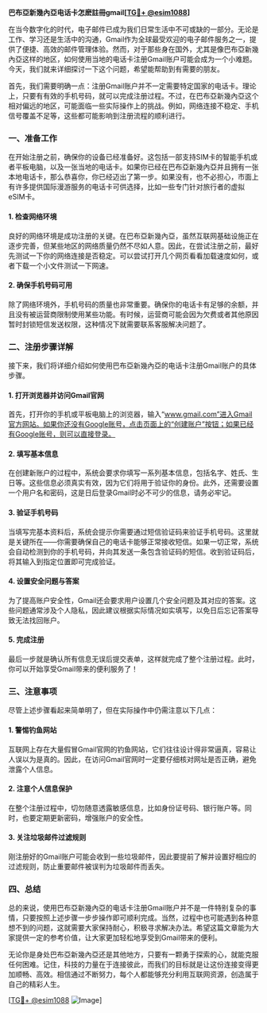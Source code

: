 **巴布亞新幾內亞电话卡怎麽註冊gmail[[TG💪+ @esim1088](https://t.me/s/esim1088)]**

在当今数字化的时代，电子邮件已成为我们日常生活中不可或缺的一部分。无论是工作、学习还是生活中的沟通，Gmail作为全球最受欢迎的电子邮件服务之一，提供了便捷、高效的邮件管理体验。然而，对于那些身在国外，尤其是像巴布亞新幾內亞这样的地区，如何使用当地的电话卡注册Gmail账户可能会成为一个小难题。今天，我们就来详细探讨一下这个问题，希望能帮助到有需要的朋友。

首先，我们需要明确一点：注册Gmail账户并不一定需要特定国家的电话卡。理论上，只要有有效的手机号码，就可以完成注册过程。不过，在巴布亞新幾內亞这个相对偏远的地区，可能面临一些实际操作上的挑战。例如，网络连接不稳定、手机信号覆盖不足等，这些都可能影响到注册流程的顺利进行。

### **一、准备工作**

在开始注册之前，确保你的设备已经准备好。这包括一部支持SIM卡的智能手机或者平板电脑，以及一张当地的电话卡。如果你已经在巴布亞新幾內亞并且拥有一张本地电话卡，那么恭喜你，你已经迈出了第一步。如果没有，也不必担心，市面上有许多提供国际漫游服务的电话卡可供选择，比如一些专门针对旅行者的虚拟eSIM卡。

#### **1. 检查网络环境**
良好的网络环境是成功注册的关键。在巴布亞新幾內亞，虽然互联网基础设施正在逐步完善，但某些地区的网络质量仍然不尽如人意。因此，在尝试注册之前，最好先测试一下你的网络连接是否稳定。可以尝试打开几个网页看看加载速度如何，或者下载一个小文件测试一下网速。

#### **2. 确保手机号码可用**
除了网络环境外，手机号码的质量也非常重要。确保你的电话卡有足够的余额，并且没有被运营商限制使用某些功能。有时候，运营商可能会因为欠费或者其他原因暂时封锁短信发送权限，这种情况下就需要联系客服解决问题了。

### **二、注册步骤详解**

接下来，我们将详细介绍如何使用巴布亞新幾內亞的电话卡注册Gmail账户的具体步骤。

#### **1. 打开浏览器并访问Gmail官网**
首先，打开你的手机或平板电脑上的浏览器，输入“www.gmail.com”进入Gmail官方网站。如果你还没有Google账号，点击页面上的“创建账户”按钮；如果已经有Google账号，则可以直接登录。

#### **2. 填写基本信息**
在创建新账户的过程中，系统会要求你填写一系列基本信息，包括名字、姓氏、生日等。这些信息必须真实有效，因为它们将用于验证你的身份。此外，还需要设置一个用户名和密码，这是日后登录Gmail时必不可少的信息，请务必牢记。

#### **3. 验证手机号码**
当填写完基本资料后，系统会提示你需要通过短信验证码来验证手机号码。这里就是关键所在——你需要确保自己的电话卡能够正常接收短信。如果一切正常，系统会自动检测到你的手机号码，并向其发送一条包含验证码的短信。收到验证码后，将其输入到指定位置即可完成验证。

#### **4. 设置安全问题与答案**
为了提高账户安全性，Gmail还会要求用户设置几个安全问题及其对应的答案。这些问题通常涉及个人隐私，因此建议根据实际情况如实填写，以免日后忘记答案导致无法找回账户。

#### **5. 完成注册**
最后一步就是确认所有信息无误后提交表单，这样就完成了整个注册过程。此时，你可以开始享受Gmail带来的便利服务了！

### **三、注意事项**

尽管上述步骤看起来简单明了，但在实际操作中仍需注意以下几点：

#### **1. 警惕钓鱼网站**
互联网上存在大量假冒Gmail官网的钓鱼网站，它们往往设计得非常逼真，容易让人误以为是真的。因此，在访问Gmail官网时一定要仔细核对网址是否正确，避免泄露个人信息。

#### **2. 注意个人信息保护**
在整个注册过程中，切勿随意透露敏感信息，比如身份证号码、银行账户等。同时，也要定期更新密码，增强账户的安全性。

#### **3. 关注垃圾邮件过滤规则**
刚注册好的Gmail账户可能会收到一些垃圾邮件，因此要提前了解并设置好相应的过滤规则，防止重要邮件被误判为垃圾邮件而丢失。

### **四、总结**

总的来说，使用巴布亞新幾內亞的电话卡注册Gmail账户并不是一件特别复杂的事情，只要按照上述步骤一步步操作即可顺利完成。当然，过程中也可能遇到各种意想不到的问题，这就需要大家保持耐心，积极寻求解决办法。希望这篇文章能为大家提供一定的参考价值，让大家更加轻松地享受到Gmail带来的便利。

无论你是身处巴布亞新幾內亞还是其他地方，只要有一颗勇于探索的心，就能克服任何困难。记住，科技的力量在于连接彼此，而我们的目标就是让这份连接变得更加顺畅、高效。相信通过不断努力，每个人都能够充分利用互联网资源，创造属于自己的精彩人生。

[[TG💪+ @esim1088](https://t.me/s/esim1088) ![Image](https://i.postimg.cc/4NQfJmqS/Snipaste-2025-05-13-00-14-12.png)]